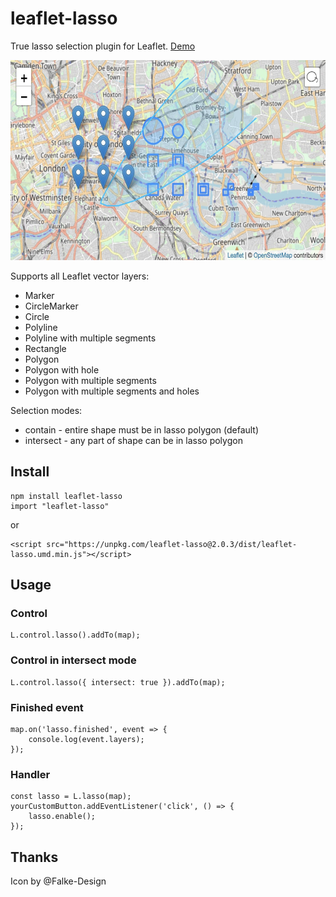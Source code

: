 # leaflet-lasso

True lasso selection plugin for Leaflet. [Demo](http://zakjan.github.io/leaflet-lasso/)

<img src="docs/screenshot@2x.jpg" alt="Screenshot" width="640" height="320">

Supports all Leaflet vector layers:

- Marker
- CircleMarker
- Circle
- Polyline
- Polyline with multiple segments
- Rectangle
- Polygon
- Polygon with hole
- Polygon with multiple segments
- Polygon with multiple segments and holes

Selection modes:

- contain - entire shape must be in lasso polygon (default)
- intersect - any part of shape can be in lasso polygon

## Install

```
npm install leaflet-lasso
import "leaflet-lasso"
```

or

```
<script src="https://unpkg.com/leaflet-lasso@2.0.3/dist/leaflet-lasso.umd.min.js"></script>
```

## Usage

### Control

```
L.control.lasso().addTo(map);
```

### Control in intersect mode

```
L.control.lasso({ intersect: true }).addTo(map);
```

### Finished event

```
map.on('lasso.finished', event => {
    console.log(event.layers);
});
```

### Handler

```
const lasso = L.lasso(map);
yourCustomButton.addEventListener('click', () => {
    lasso.enable();
});
```

## Thanks

Icon by @Falke-Design
